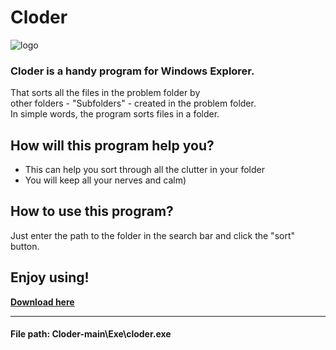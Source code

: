 # Cloder  
 ![logo](https://raw.githubusercontent.com/Jjponvv/Cloder/main/Exe/logo.ico)

### Cloder is a handy program for Windows Explorer.  
 That sorts all the files in the problem folder by  
 other folders - "Subfolders" - created in the problem folder.  
 In simple words, the program sorts files in a folder.

## How will this program help you?
 * This can help you sort through all the clutter in your folder
 * You will keep all your nerves and calm)
## How to use this program?  
Just enter the path to the folder in the search bar and click the "sort" button.

## **Enjoy using!**  
 [**Download here**][Download]

 [download]: https://github.com/Jjponvv/Cloder/archive/refs/heads/main.zip
 ___
 #### File path: Cloder-main\Exe\cloder.exe
